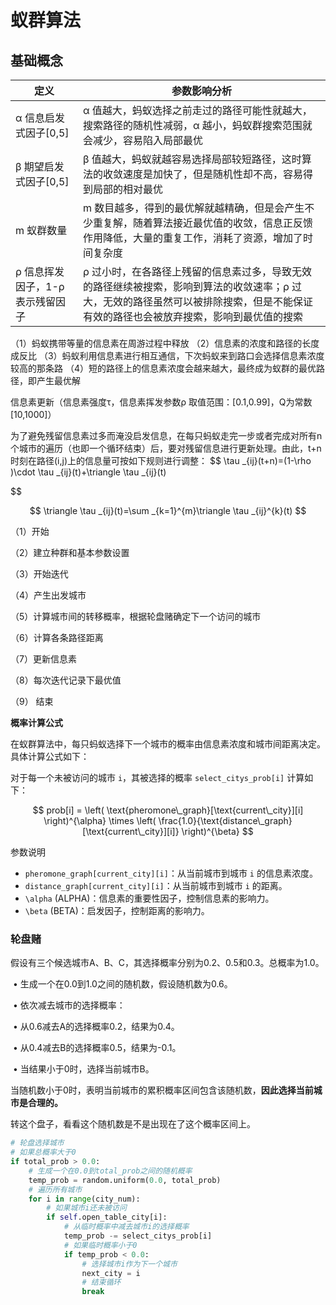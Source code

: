 # 蚁群算法

## 基础概念

| 定义                             | 参数影响分析                                                 |
| -------------------------------- | ------------------------------------------------------------ |
| α 信息启发式因子[0,5]            | α 值越大，蚂蚁选择之前走过的路径可能性就越大，搜索路径的随机性减弱，α 越小，蚂蚁群搜索范围就会减少，容易陷入局部最优 |
| β 期望启发式因子[0,5]            | β 值越大，蚂蚁就越容易选择局部较短路径，这时算法的收敛速度是加快了，但是随机性却不高，容易得到局部的相对最优 |
| m 蚁群数量                       | m 数目越多，得到的最优解就越精确，但是会产生不少重复解，随着算法接近最优值的收敛，信息正反馈作用降低，大量的重复工作，消耗了资源，增加了时间复杂度 |
| ρ 信息挥发因子，1-ρ 表示残留因子 | ρ 过小时，在各路径上残留的信息素过多，导致无效的路径继续被搜索，影响到算法的收敛速率；ρ 过大，无效的路径虽然可以被排除搜索，但是不能保证有效的路径也会被放弃搜索，影响到最优值的搜索 |



（1）蚂蚁携带等量的信息素在周游过程中释放
（2）信息素的浓度和路径的长度成反比
（3）蚂蚁利用信息素进行相互通信，下次蚂蚁来到路口会选择信息素浓度较高的那条路
（4）短的路径上的信息素浓度会越来越大，最终成为蚁群的最优路径，即产生最优解

信息素更新（信息素强度τ，信息素挥发参数ρ 取值范围：[0.1,0.99]，Q为常数[10,1000]）

为了避免残留信息素过多而淹没启发信息，在每只蚂蚁走完一步或者完成对所有n个城市的遍历（也即一个循环结束）后，要对残留信息进行更新处理。由此，t+n时刻在路径(i,j)上的信息量可按如下规则进行调整：
$$
\tau _{ij}(t+n)=(1-\rho )\cdot \tau _{ij}(t)+\triangle \tau _{ij}(t) 

$$

$$
\triangle \tau _{ij}(t)=\sum _{k=1}^{m}\triangle \tau _{ij}^{k}(t)
$$

 

（1）开始

（2）建立种群和基本参数设置

（3）开始迭代

（4）产生出发城市

（5）计算城市间的转移概率，根据轮盘赌确定下一个访问的城市

（6）计算各条路径距离

（7）更新信息素

（8）每次迭代记录下最优值

（9） 结束



**概率计算公式**

在蚁群算法中，每只蚂蚁选择下一个城市的概率由信息素浓度和城市间距离决定。具体计算公式如下：

对于每一个未被访问的城市 `i`，其被选择的概率 `select_citys_prob[i]` 计算如下：

$$
prob[i] = \left( \text{pheromone\_graph}[\text{current\_city}][i] \right)^{\alpha} \times \left( \frac{1.0}{\text{distance\_graph}[\text{current\_city}][i]} \right)^{\beta}
$$


参数说明

- `pheromone_graph[current_city][i]`：从当前城市到城市 `i` 的信息素浓度。
- `distance_graph[current_city][i]`：从当前城市到城市 `i` 的距离。
- `\alpha` (ALPHA)：信息素的重要性因子，控制信息素的影响力。
- `\beta` (BETA)：启发因子，控制距离的影响力。



### 轮盘赌

假设有三个候选城市A、B、C，其选择概率分别为0.2、0.5和0.3。总概率为1.0。

​	•	生成一个在0.0到1.0之间的随机数，假设随机数为0.6。

​	•	依次减去城市的选择概率：

​	•	从0.6减去A的选择概率0.2，结果为0.4。

​	•	从0.4减去B的选择概率0.5，结果为-0.1。

​	•	当结果小于0时，选择当前城市B。

当随机数小于0时，表明当前城市的累积概率区间包含该随机数，**因此选择当前城市是合理的。**

转这个盘子，看看这个随机数是不是出现在了这个概率区间上。

```python
# 轮盘选择城市
# 如果总概率大于0
if total_prob > 0.0:
    # 生成一个在0.0到total_prob之间的随机概率
    temp_prob = random.uniform(0.0, total_prob)
    # 遍历所有城市
    for i in range(city_num):
        # 如果城市i还未被访问
        if self.open_table_city[i]:
            # 从临时概率中减去城市i的选择概率
            temp_prob -= select_citys_prob[i]
            # 如果临时概率小于0
            if temp_prob < 0.0:
                # 选择城市i作为下一个城市
                next_city = i
                # 结束循环
                break
```
